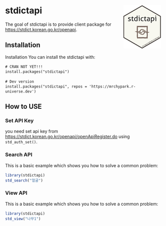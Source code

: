 
# stdictapi [<img src="man/figures/logo.png" align="right" height=140/>](https://mrchypark.github.io/stdictapi/index.html)

<!-- badges: start -->
<!-- badges: end -->

The goal of stdictapi is to provide client package for <https://stdict.korean.go.kr/openapi>.

## Installation

Installation
You can install the stdictapi with:

```
# CRAN NOT YET!!!
install.packages("stdictapi")

# Dev version
install.packages("stdictapi", repos = 'https://mrchypark.r-universe.dev')
```

## How to USE

### Set API Key

you need set api key from <https://stdict.korean.go.kr/openapi/openApiRegister.do> using `std_auth_set()`.

### Search API

This is a basic example which shows you how to solve a common problem:

``` r
library(stdictapi)
std_search("얼굴")
```

### View API

This is a basic example which shows you how to solve a common problem:

``` r
library(stdictapi)
std_view("나무1")
```
